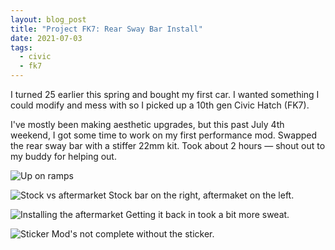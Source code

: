 ```yaml
---
layout: blog_post
title: "Project FK7: Rear Sway Bar Install"
date: 2021-07-03
tags:
  - civic
  - fk7
---
```


I turned 25 earlier this spring and bought my first car. I wanted something I could modify and mess with so I picked up a 10th gen Civic Hatch (FK7).

I've mostly been making aesthetic upgrades, but this past July 4th weekend, I got some time to work on my first performance mod. Swapped the rear sway bar with a stiffer 22mm kit. Took about 2 hours &mdash; shout out to my buddy for helping out.

![Up on ramps](https://imgur.com/1AWG9J3.jpg)

![Stock vs aftermarket](https://imgur.com/Vs41KUT.jpg)
Stock bar on the right, aftermaket on the left.

![Installing the aftermarket](https://imgur.com/QgvnNO2.jpg)
Getting it back in took a bit more sweat.

![Sticker](https://imgur.com/BawtCCP.jpg)
Mod's not complete without the sticker.
